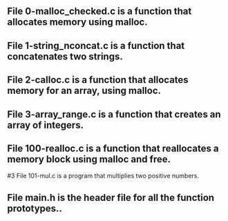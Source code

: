 ## File 0-malloc_checked.c is a function that allocates memory using malloc.

## File 1-string_nconcat.c is a function that concatenates two strings.

## File 2-calloc.c is a function that allocates memory for an array, using malloc.

## File 3-array_range.c is a function that creates an array of integers.

## File 100-realloc.c is a function that reallocates a memory block using malloc and free.

#3 File 101-mul.c is a program that multiplies two positive numbers.

## File main.h is the header file for all the function prototypes..
